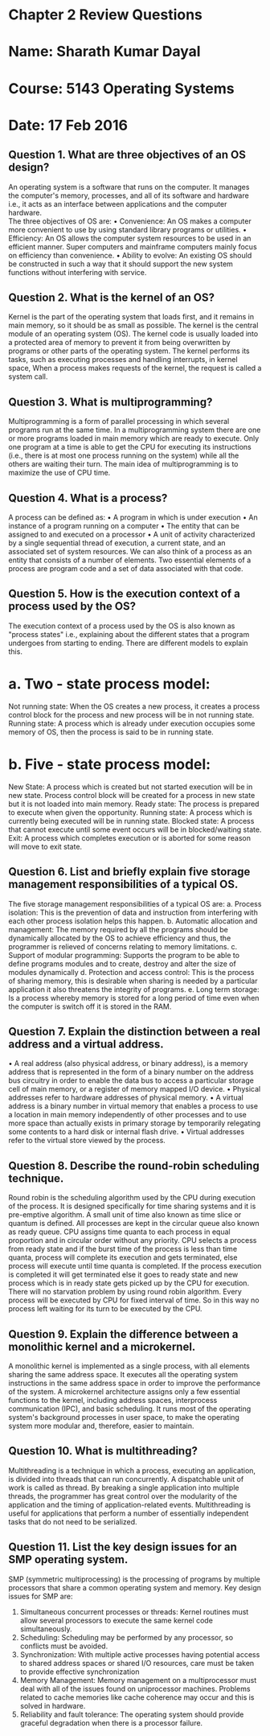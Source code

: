 # Chapter 2 Review Questions
# Name: Sharath Kumar Dayal
# Course: 5143 Operating Systems
# Date: 17 Feb 2016

## Question 1. What are three objectives of an OS design?
An operating system is a software that runs on the computer. It manages the computer's memory, processes, and all of its software and hardware i.e., it acts as an interface between applications and the computer hardware.  
The three objectives of OS are:
 • Convenience: An OS makes a computer more convenient to use by using standard library programs or utilities. 
 • Efficiency: An OS allows the computer system resources to be used in an efficient manner. Super computers and mainframe computers mainly focus on efficiency than convenience.
 • Ability to evolve: An existing OS should be constructed in such a way that it should support the new system functions without interfering with service.

## Question 2. What is the kernel of an OS?
Kernel is the part of the operating system that loads first, and it remains in main memory, so it should be as small as possible. The kernel is the central module of an operating system (OS).
The kernel code is usually loaded into a protected area of memory to prevent it from being overwritten by programs or other parts of the operating system.
The kernel performs its tasks, such as executing processes and handling interrupts, in kernel space,
When a process makes requests of the kernel, the request is called a system call.

## Question 3. What is multiprogramming?
Multiprogramming is a form of parallel processing in which several programs  run at the same time. In a multiprogramming system there are one or more programs loaded in main memory which are ready to execute. Only one program at a time is able to get the CPU for executing its instructions (i.e., there is at most one process running on the system) while all the others are waiting their turn. The main idea of multiprogramming is to maximize the use of CPU time. 

## Question 4. What is a process?
A process can be defined as:
•	A program in which is under execution
•	An instance of a program running on a computer
•	The entity that can be assigned to and executed on a processor
•	A unit of activity characterized by a single sequential thread of execution, a current state, and an associated set of system resources.
We can also think of a process as an entity that consists of a number of elements. Two essential elements of a process are program code and a set of data associated with that code.

##  Question 5. How is the execution context of a process used by the OS?
The execution context of a process used by the OS is also known as "process states" i.e., explaining about the different states that a program undergoes from starting to ending. There are different models to explain this.
# a. Two - state process model:
Not running state:  When the OS creates a new process, it creates a process control block for the process and new process will be in not running state.
Running state: A process which is already under execution occupies some memory of OS, then the process is said to be in running state.
# b. Five - state process model:
New State: A process which is created but not started execution will be in new state. Process control block will be created for a process in new state but it is not loaded into main memory.
Ready state: The process is prepared to execute when given the opportunity.
Running state: A process which is currently being executed will be in running state.
Blocked state: A process that cannot execute until some event occurs will be in blocked/waiting state.
Exit: A process which completes execution or is aborted for some reason will move to exit state.

##  Question 6. List and briefly explain five storage management responsibilities of a typical OS.
The five storage management responsibilities of a typical OS are:
a. Process isolation: This is the prevention of data and instruction from interfering with each other process isolation helps this happen.
b. Automatic allocation and management: The memory required by all the programs should be dynamically allocated by the OS to achieve efficiency and thus, the programmer is relieved of concerns relating to memory limitations.
c. Support of modular programming: Supports the program to be able to define programs modules and to create, destroy and alter the size of modules dynamically
d. Protection and access control:  This is the process of sharing memory, this is desirable when sharing is needed by a particular application it also threatens the integrity of programs.
e. Long term storage: Is a process whereby memory is stored for a long period of time even when the computer is switch off it is stored in the RAM.

##  Question 7. Explain the distinction between a real address and a virtual address.
•	A real address (also physical address, or binary address), is a memory address that is represented in the form of a binary number on the address bus circuitry in order to enable the data bus to access a particular storage cell of main memory, or a register of memory mapped I/O device.
•	Physical addresses refer to hardware addresses of physical memory.
•	A virtual address is a binary number in virtual memory that enables a process to use a location in main memory independently of other processes and to use more space than actually exists in primary storage by temporarily relegating some contents to a hard disk or internal flash drive.
•	Virtual addresses refer to the virtual store viewed by the process.

##  Question 8. Describe the round-robin scheduling technique.
Round robin is the scheduling algorithm used by the CPU during execution of the process. It is designed specifically for time sharing systems and it is pre-emptive algorithm. A small unit of time also known as time slice or quantum is defined. All processes are kept in the circular queue also known as ready queue. 
CPU assigns time quanta to each process in equal proportion and in circular order without any priority. CPU selects a process from ready state and if the burst time of the process is less than time quanta, process will complete its execution and gets terminated, else process will execute until time  quanta is completed. If the process execution is completed it will get terminated else it goes to ready state and new process which is in ready state gets picked up by the CPU for execution.
There will no starvation problem by using round robin algorithm. Every process will be executed by CPU for fixed interval of time. So in this way no process left waiting for its turn to be executed by the CPU.

##  Question 9. Explain the difference between a monolithic kernel and a microkernel.
 A monolithic kernel is implemented as a single process, with all elements sharing the same address space.  It executes all the operating system instructions in the same address space in order to improve the performance of the system.
 A microkernel architecture assigns only a few essential functions to the kernel, including address spaces, interprocess communication (IPC), and basic scheduling.   It runs most of the operating system's background processes in user space, to make the operating system more modular and, therefore, easier to maintain.
 
##  Question 10. What is multithreading?
Multithreading is a technique in which a process, executing an application, is divided into threads that can run concurrently. A dispatchable unit of work is called as thread.
By breaking a single application into multiple threads, the programmer has great control over the modularity of the application and the timing of application-related events. 
Multithreading is useful for applications that perform a number of essentially independent tasks that do not need to be serialized.

##  Question 11. List the key design issues for an SMP operating system.
SMP (symmetric multiprocessing) is the processing of programs by multiple processors that share a common operating system and memory.
Key design issues for SMP are:
1. Simultaneous concurrent processes or threads: Kernel routines must allow several processors to execute the same kernel code simultaneously.
2. Scheduling: Scheduling may be performed by any processor, so conflicts must be avoided.
3. Synchronization: With multiple active processes having potential access to shared address spaces or shared I/O resources, care must be taken to provide effective synchronization
4. Memory Management: Memory management on a multiprocessor must deal with all of the issues found on uniprocessor machines. Problems related to cache memories like cache coherence may occur and this is solved in hardware.
5. Reliability and fault tolerance: The operating system should provide graceful degradation when there is a processor failure.
